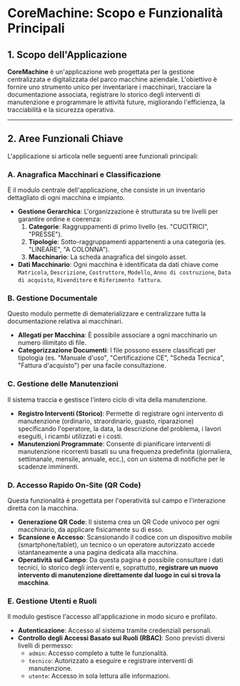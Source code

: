 # CoreMachine: Scopo e Funzionalità Principali

## 1. Scopo dell'Applicazione

**CoreMachine** è un'applicazione web progettata per la gestione centralizzata e digitalizzata del parco macchine aziendale. L'obiettivo è fornire uno strumento unico per inventariare i macchinari, tracciare la documentazione associata, registrare lo storico degli interventi di manutenzione e programmare le attività future, migliorando l'efficienza, la tracciabilità e la sicurezza operativa.

---

## 2. Aree Funzionali Chiave

L'applicazione si articola nelle seguenti aree funzionali principali:

### A. Anagrafica Macchinari e Classificazione

È il modulo centrale dell'applicazione, che consiste in un inventario dettagliato di ogni macchina e impianto.

-   **Gestione Gerarchica**: L'organizzazione è strutturata su tre livelli per garantire ordine e coerenza:
    1.  **Categorie**: Raggruppamenti di primo livello (es. "CUCITRICI", "PRESSE").
    2.  **Tipologie**: Sotto-raggruppamenti appartenenti a una categoria (es. "LINEARE", "A COLONNA").
    3.  **Macchinario**: La scheda anagrafica del singolo asset.
-   **Dati Macchinario**: Ogni macchina è identificata da dati chiave come `Matricola`, `Descrizione`, `Costruttore`, `Modello`, `Anno di costruzione`, `Data di acquisto`, `Rivenditore` e `Riferimento fattura`.

### B. Gestione Documentale

Questo modulo permette di dematerializzare e centralizzare tutta la documentazione relativa ai macchinari.

-   **Allegati per Macchina**: È possibile associare a ogni macchinario un numero illimitato di file.
-   **Categorizzazione Documenti**: I file possono essere classificati per tipologia (es. "Manuale d'uso", "Certificazione CE", "Scheda Tecnica", "Fattura d'acquisto") per una facile consultazione.

### C. Gestione delle Manutenzioni

Il sistema traccia e gestisce l'intero ciclo di vita della manutenzione.

-   **Registro Interventi (Storico)**: Permette di registrare ogni intervento di manutenzione (ordinario, straordinario, guasto, riparazione) specificando l'operatore, la data, la descrizione del problema, i lavori eseguiti, i ricambi utilizzati e i costi.
-   **Manutenzioni Programmate**: Consente di pianificare interventi di manutenzione ricorrenti basati su una frequenza predefinita (giornaliera, settimanale, mensile, annuale, ecc.), con un sistema di notifiche per le scadenze imminenti.

### D. Accesso Rapido On-Site (QR Code)

Questa funzionalità è progettata per l'operatività sul campo e l'interazione diretta con la macchina.

-   **Generazione QR Code**: Il sistema crea un QR Code univoco per ogni macchinario, da applicare fisicamente su di esso.
-   **Scansione e Accesso**: Scansionando il codice con un dispositivo mobile (smartphone/tablet), un tecnico o un operatore autorizzato accede istantaneamente a una pagina dedicata alla macchina.
-   **Operatività sul Campo**: Da questa pagina è possibile consultare i dati tecnici, lo storico degli interventi e, soprattutto, **registrare un nuovo intervento di manutenzione direttamente dal luogo in cui si trova la macchina**.

### E. Gestione Utenti e Ruoli

Il modulo gestisce l'accesso all'applicazione in modo sicuro e profilato.

-   **Autenticazione**: Accesso al sistema tramite credenziali personali.
-   **Controllo degli Accessi Basato sui Ruoli (RBAC)**: Sono previsti diversi livelli di permesso:
    -   `admin`: Accesso completo a tutte le funzionalità.
    -   `tecnico`: Autorizzato a eseguire e registrare interventi di manutenzione.
    -   `utente`: Accesso in sola lettura alle informazioni.
